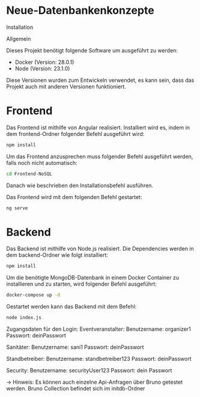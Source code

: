 
# Neue-Datenbankenkonzepte

Installation 

Allgemein

Dieses Projekt benötigt folgende Software um ausgeführt zu werden: 

- Docker (Version: 28.0.1)
- Node (Version: 23.1.0)

Diese Versionen wurden zum Entwickeln verwendet, es kann sein, dass das Projekt auch mit anderen
Versionen funktioniert.

# Frontend
Das Frontend ist mithilfe von Angular realisiert. Installiert wird es, indem in dem frontend-Ordner folgender
Befehl ausgeführt wird:

```bash
npm install
```

Um das Frontend anzusprechen muss folgender Befehl ausgeführt werden, falls noch nicht automatisch: 

```bash
cd Frontend-NoSQL
```

Danach wie beschrieben den Installationsbefehl ausführen.

Das Frontend wird mit dem folgenden Befehl gestartet: 

```bash
ng serve
```

# Backend

Das Backend ist mithilfe von Node.js realisiert. Die Dependencies werden in dem backend-Ordner wie folgt
installiert:

```bash
npm install
```

Um die benötigte MongoDB-Datenbank in einem Docker Container zu installieren und zu starten, wird folgender
Befehl ausgeführt:

```bash
docker-compose up -d
```

Gestartet werden kann das Backend mit dem Befehl:

```bash
node index.js
```

Zugangsdaten für den Login:
Eventveranstalter: 
Benutzername: organizer1 Passwort: deinPasswort

Sanitäter:
Benutzername: sani1 Passwort: deinPasswort

Standbetreiber:
Benutzername: standbetreiber123 Passwort: deinPasswort

Security:
Benutzername: securityUser123 Passwort: dein Passwort

-> Hinweis: Es können auch einzelne Api-Anfragen über Bruno getestet werden. Bruno Collection befindet sich im initdb-Ordner